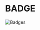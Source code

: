 # BADGE
![Badges](https://user-images.githubusercontent.com/79264869/154804119-44a0ae95-f8c7-42b2-81db-5b024e88e5b0.png)
